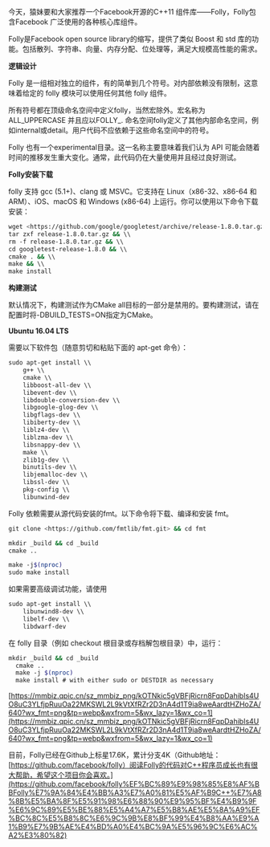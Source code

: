 今天，猿妹要和大家推荐一个Facebook开源的C++11 组件库——Folly，Folly包含Facebook 广泛使用的各种核心库组件。

Folly是Facebook open source library的缩写，提供了类似 Boost 和 std 库的功能。包括散列、字符串、向量、内存分配、位处理等，满足大规模高性能的需求。

**逻辑设计**

Folly 是一组相对独立的组件，有的简单到几个符号。对内部依赖没有限制，这意味着给定的 folly 模块可以使用任何其他 folly 组件。

所有符号都在顶级命名空间中定义folly，当然宏除外。宏名称为 ALL_UPPERCASE 并且应以FOLLY_. 命名空间folly定义了其他内部命名空间，例如internal或detail。用户代码不应依赖于这些命名空间中的符号。

Folly 也有一个experimental目录。这一名称主要意味着我们认为 API 可能会随着时间的推移发生重大变化。通常，此代码仍在大量使用并且经过良好测试。

**Folly安装下载**

folly 支持 gcc (5.1+)、clang 或 MSVC。它支持在 Linux（x86-32、x86-64 和 ARM）、iOS、macOS 和 Windows (x86-64) 上运行。你可以使用以下命令下载安装：

```bash
wget <https://github.com/google/googletest/archive/release-1.8.0.tar.gz> && \\
tar zxf release-1.8.0.tar.gz && \\
rm -f release-1.8.0.tar.gz && \\
cd googletest-release-1.8.0 && \\
cmake . && \\
make && \\
make install
```

**构建测试**

默认情况下，构建测试作为CMake all目标的一部分是禁用的。要构建测试，请在配置时将-DBUILD_TESTS=ON指定为CMake。

**Ubuntu 16.04 LTS**

需要以下软件包（随意剪切和粘贴下面的 apt-get 命令）：

```bash
sudo apt-get install \\
    g++ \\
    cmake \\
    libboost-all-dev \\
    libevent-dev \\
    libdouble-conversion-dev \\
    libgoogle-glog-dev \\
    libgflags-dev \\
    libiberty-dev \\
    liblz4-dev \\
    liblzma-dev \\
    libsnappy-dev \\
    make \\
    zlib1g-dev \\
    binutils-dev \\
    libjemalloc-dev \\
    libssl-dev \\
    pkg-config \\
    libunwind-dev

```

Folly 依赖需要从源代码安装的fmt。以下命令将下载、编译和安装 fmt。

```bash
git clone <https://github.com/fmtlib/fmt.git> && cd fmt

mkdir _build && cd _build
cmake ..

make -j$(nproc)
sudo make install

```

如果需要高级调试功能，请使用

```bash
sudo apt-get install \\
    libunwind8-dev \\
    libelf-dev \\
    libdwarf-dev

```

在 folly 目录（例如 checkout 根目录或存档解包根目录）中，运行：

```bash
mkdir _build && cd _build
  cmake ..
  make -j $(nproc)
  make install # with either sudo or DESTDIR as necessary

```

[https://mmbiz.qpic.cn/sz_mmbiz_png/kOTNkic5gVBFjRicrn8FqpDahibIs4UO8uC3YLfjpRuuOa22MKSWL2L9kVtXfRZr2D3nA4d1T9ia8weAardtHZHoZA/640?wx_fmt=png&tp=webp&wxfrom=5&wx_lazy=1&wx_co=1](https://mmbiz.qpic.cn/sz_mmbiz_png/kOTNkic5gVBFjRicrn8FqpDahibIs4UO8uC3YLfjpRuuOa22MKSWL2L9kVtXfRZr2D3nA4d1T9ia8weAardtHZHoZA/640?wx_fmt=png&tp=webp&wxfrom=5&wx_lazy=1&wx_co=1)

目前，Folly已经在Github上标星17.6K，累计分支4K（Github地址：[https://github.com/facebook/folly）阅读Folly的代码对C++程序员成长也有很大帮助，希望这个项目你会喜欢。](https://github.com/facebook/folly%EF%BC%89%E9%98%85%E8%AF%BBFolly%E7%9A%84%E4%BB%A3%E7%A0%81%E5%AF%B9C++%E7%A8%8B%E5%BA%8F%E5%91%98%E6%88%90%E9%95%BF%E4%B9%9F%E6%9C%89%E5%BE%88%E5%A4%A7%E5%B8%AE%E5%8A%A9%EF%BC%8C%E5%B8%8C%E6%9C%9B%E8%BF%99%E4%B8%AA%E9%A1%B9%E7%9B%AE%E4%BD%A0%E4%BC%9A%E5%96%9C%E6%AC%A2%E3%80%82)